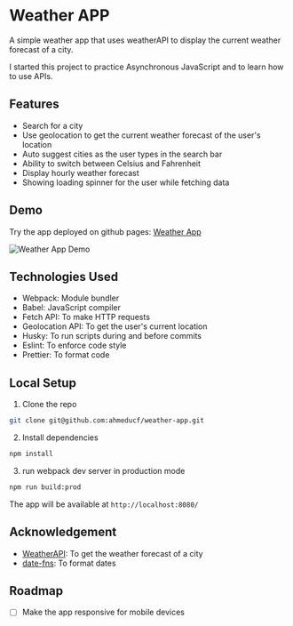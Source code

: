 # Weather APP

A simple weather app that uses weatherAPI to display the current weather forecast of a city.

I started this project to practice Asynchronous JavaScript and to learn how to use APIs.

## Features

- Search for a city
- Use geolocation to get the current weather forecast of the user's location
- Auto suggest cities as the user types in the search bar
- Ability to switch between Celsius and Fahrenheit
- Display hourly weather forecast
- Showing loading spinner for the user while fetching data

## Demo

Try the app deployed on github pages: [Weather App](https://ahmeducf.github.io/weather-app/)

![Weather App Demo](./demo/demo.gif)

## Technologies Used

- Webpack: Module bundler
- Babel: JavaScript compiler
- Fetch API: To make HTTP requests
- Geolocation API: To get the user's current location
- Husky: To run scripts during and before commits
- Eslint: To enforce code style
- Prettier: To format code

## Local Setup

1. Clone the repo

```bash
git clone git@github.com:ahmeducf/weather-app.git
```

2. Install dependencies

```bash
npm install
```

3. run webpack dev server in production mode

```bash
npm run build:prod
```

The app will be available at `http://localhost:8080/`

## Acknowledgement

- [WeatherAPI](https://www.weatherapi.com/): To get the weather forecast of a city
- [date-fns](https://date-fns.org/): To format dates

## Roadmap

- [ ] Make the app responsive for mobile devices
